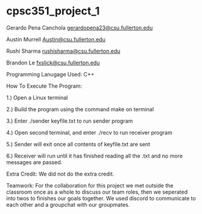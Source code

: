 # cpsc351_project_1

Gerardo Pena Canchola gerardopena23@csu.fullerton.edu

Austin Murrell Austin@csu.fullerton.edu

Rushi Sharma rushisharma@csu.fullerton.edu

Brandon Le fxslick@csu.fullerton.edu 

Programming Lanugage Used: C++

How To Execute The Program:

1.) Open a Linux terminal

2.) Build the program using the command make on terminal

3.) Enter ./sender keyfile.txt to run sender program

4.) Open second terminal, and enter ./recv to run receiver program

5.) Sender will exit once all contents of keyfile.txt are sent

6.) Receiver will run until it has finished reading all the .txt and no more messages are passed. 

Extra Credit: We did not do the extra credit.

Teamwork: For the collaboration for this project we met outside the classroom once as a whole to discuss our team roles, then we seperated into twos to finishes our goals together. We used discord to communicate to each other and a groupchat with our groupmates.
